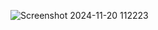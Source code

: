 ![Screenshot 2024-11-20 112223](https://github.com/user-attachments/assets/80c4e4fa-2013-42ea-ac34-ef95ca826feb)
